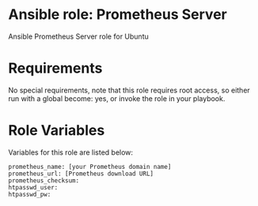 # Ansible role: Prometheus Server
Ansible Prometheus Server role for Ubuntu

# Requirements
No special requirements, note that this role requires root access, so either run with a global become: yes, or invoke the role in your playbook.

# Role Variables
Variables for this role are listed below:
```
prometheus_name: [your Prometheus domain name]
prometheus_url: [Prometheus download URL]
prometheus_checksum:
htpasswd_user:
htpasswd_pw:
```
